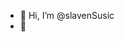 - 👋 Hi, I’m @slavenSusic
- 👀

<!---
slavenSusic/slavenSusic is a ✨ special ✨ repository because its `README.md` (this file) appears on your GitHub profile.
You can click the Preview link to take a look at your changes.
--->
